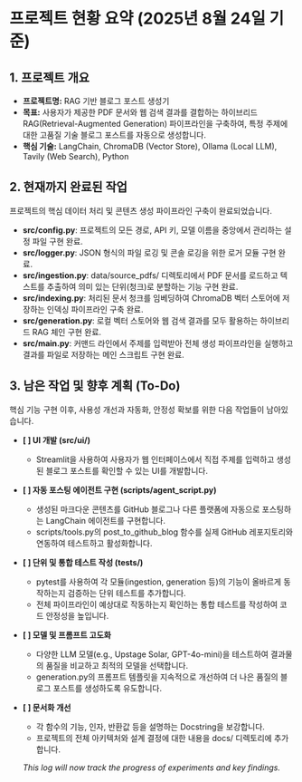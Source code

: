 # **프로젝트 현황 요약 (2025년 8월 24일 기준)**

## **1. 프로젝트 개요**

* **프로젝트명:** RAG 기반 블로그 포스트 생성기
* **목표:** 사용자가 제공한 PDF 문서와 웹 검색 결과를 결합하는 하이브리드 RAG(Retrieval-Augmented Generation) 파이프라인을 구축하여, 특정 주제에 대한 고품질 기술 블로그 포스트를 자동으로 생성합니다.
* **핵심 기술:** LangChain, ChromaDB (Vector Store), Ollama (Local LLM), Tavily (Web Search), Python

## **2. 현재까지 완료된 작업**

프로젝트의 핵심 데이터 처리 및 콘텐츠 생성 파이프라인 구축이 완료되었습니다.

* **src/config.py**: 프로젝트의 모든 경로, API 키, 모델 이름을 중앙에서 관리하는 설정 파일 구현 완료.
* **src/logger.py**: JSON 형식의 파일 로깅 및 콘솔 로깅을 위한 로거 모듈 구현 완료.
* **src/ingestion.py**: data/source_pdfs/ 디렉토리에서 PDF 문서를 로드하고 텍스트를 추출하여 의미 있는 단위(청크)로 분할하는 기능 구현 완료.
* **src/indexing.py**: 처리된 문서 청크를 임베딩하여 ChromaDB 벡터 스토어에 저장하는 인덱싱 파이프라인 구축 완료.
* **src/generation.py**: 로컬 벡터 스토어와 웹 검색 결과를 모두 활용하는 하이브리드 RAG 체인 구현 완료.
* **src/main.py**: 커맨드 라인에서 주제를 입력받아 전체 생성 파이프라인을 실행하고 결과를 파일로 저장하는 메인 스크립트 구현 완료.

## **3. 남은 작업 및 향후 계획 (To-Do)**

핵심 기능 구현 이후, 사용성 개선과 자동화, 안정성 확보를 위한 다음 작업들이 남아있습니다.

* **[ ] UI 개발 (src/ui/)**
  * Streamlit을 사용하여 사용자가 웹 인터페이스에서 직접 주제를 입력하고 생성된 블로그 포스트를 확인할 수 있는 UI를 개발합니다.
* **[ ] 자동 포스팅 에이전트 구현 (scripts/agent_script.py)**
  * 생성된 마크다운 콘텐츠를 GitHub 블로그나 다른 플랫폼에 자동으로 포스팅하는 LangChain 에이전트를 구현합니다.
  * scripts/tools.py의 post_to_github_blog 함수를 실제 GitHub 레포지토리와 연동하여 테스트하고 활성화합니다.
* **[ ] 단위 및 통합 테스트 작성 (tests/)**
  * pytest를 사용하여 각 모듈(ingestion, generation 등)의 기능이 올바르게 동작하는지 검증하는 단위 테스트를 추가합니다.
  * 전체 파이프라인이 예상대로 작동하는지 확인하는 통합 테스트를 작성하여 코드 안정성을 높입니다.
* **[ ] 모델 및 프롬프트 고도화**
  * 다양한 LLM 모델(e.g., Upstage Solar, GPT-4o-mini)을 테스트하여 결과물의 품질을 비교하고 최적의 모델을 선택합니다.
  * generation.py의 프롬프트 템플릿을 지속적으로 개선하여 더 나은 품질의 블로그 포스트를 생성하도록 유도합니다.
* **[ ] 문서화 개선**
  * 각 함수의 기능, 인자, 반환값 등을 설명하는 Docstring을 보강합니다.
  * 프로젝트의 전체 아키텍처와 설계 결정에 대한 내용을 docs/ 디렉토리에 추가합니다.

  _This log will now track the progress of experiments and key findings._
